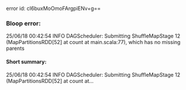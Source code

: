 error id: cI6buxMoOmoFArgpiENv+g==
### Bloop error:

25/06/18 00:42:54 INFO DAGScheduler: Submitting ShuffleMapStage 12 (MapPartitionsRDD[52] at count at main.scala:77), which has no missing parents
#### Short summary: 

25/06/18 00:42:54 INFO DAGScheduler: Submitting ShuffleMapStage 12 (MapPartitionsRDD[52] at count at...